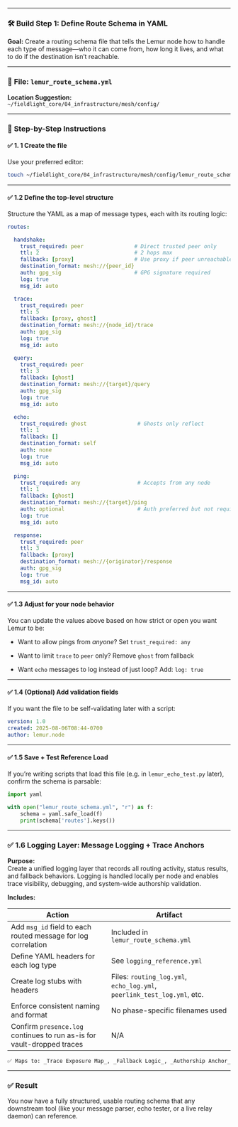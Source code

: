 
---

### 🛠 **Build Step 1: Define Route Schema in YAML**

**Goal:** Create a routing schema file that tells the Lemur node how to handle each type of message—who it can come from, how long it lives, and what to do if the destination isn’t reachable.

---

### 📁 **File:** `lemur_route_schema.yml`

**Location Suggestion:**  
`~/fieldlight_core/04_infrastructure/mesh/config/`

---

### 🔧 **Step-by-Step Instructions**

#### ✅ 1. 1 Create the file

Use your preferred editor:

```bash
touch ~/fieldlight_core/04_infrastructure/mesh/config/lemur_route_schema.yml
```


---

#### ✅ 1.2 Define the top-level structure

Structure the YAML as a map of message types, each with its routing logic:

```YAML
routes:

  handshake:
    trust_required: peer                # Direct trusted peer only
    ttl: 2                              # 2 hops max
    fallback: [proxy]                   # Use proxy if peer unreachable
    destination_format: mesh://{peer_id}
    auth: gpg_sig                       # GPG signature required
    log: true
    msg_id: auto

  trace:
    trust_required: peer
    ttl: 5
    fallback: [proxy, ghost]
    destination_format: mesh://{node_id}/trace
    auth: gpg_sig
    log: true
    msg_id: auto

  query:
    trust_required: peer
    ttl: 3
    fallback: [ghost]
    destination_format: mesh://{target}/query
    auth: gpg_sig
    log: true
    msg_id: auto

  echo:
    trust_required: ghost                # Ghosts only reflect
    ttl: 1
    fallback: []
    destination_format: self
    auth: none
    log: true
    msg_id: auto

  ping:
    trust_required: any                  # Accepts from any node
    ttl: 1
    fallback: [ghost]
    destination_format: mesh://{target}/ping
    auth: optional                       # Auth preferred but not required
    log: true
    msg_id: auto

  response:
    trust_required: peer
    ttl: 3
    fallback: [proxy]
    destination_format: mesh://{originator}/response
    auth: gpg_sig
    log: true
    msg_id: auto

```


---

#### ✅ 1.3 Adjust for your node behavior

You can update the values above based on how strict or open you want Lemur to be:

- Want to allow pings from _anyone_? Set `trust_required: any`
    
- Want to limit `trace` to `peer` only? Remove `ghost` from fallback
    
- Want `echo` messages to log instead of just loop? Add: `log: true`
    

---

#### ✅ 1.4 (Optional) Add validation fields

If you want the file to be self-validating later with a script:

```yaml
version: 1.0
created: 2025-08-06T08:44-0700
author: lemur.node
```

---

#### ✅ 1.5 Save + Test Reference Load

If you’re writing scripts that load this file (e.g. in `lemur_echo_test.py` later), confirm the schema is parsable:

```python
import yaml

with open("lemur_route_schema.yml", "r") as f:
    schema = yaml.safe_load(f)
    print(schema['routes'].keys())
```

---

### ✅ 1.6 Logging Layer: Message Logging + Trace Anchors

**Purpose:**  
Create a unified logging layer that records all routing activity, status results, and fallback behaviors. Logging is handled locally per node and enables trace visibility, debugging, and system-wide authorship validation.

**Includes:**

| Action                                                                 | Artifact                                                                |
| ---------------------------------------------------------------------- | ----------------------------------------------------------------------- |
| Add `msg_id` field to each routed message for log correlation          | Included in `lemur_route_schema.yml`                                    |
| Define YAML headers for each log type                                  | See `logging_reference.yml`                                             |
| Create log stubs with headers                                          | Files: `routing_log.yml`, `echo_log.yml`, `peerlink_test_log.yml`, etc. |
| Enforce consistent naming and format                                   | No phase-specific filenames used                                        |
| Confirm `presence.log` continues to run as-is for vault-dropped traces | N/A                                                                     |
	✅ Maps to: _Trace Exposure Map_, _Fallback Logic_, _Authorship Anchor_

---

### ✅ Result

You now have a fully structured, usable routing schema that any downstream tool (like your message parser, echo tester, or a live relay daemon) can reference.
